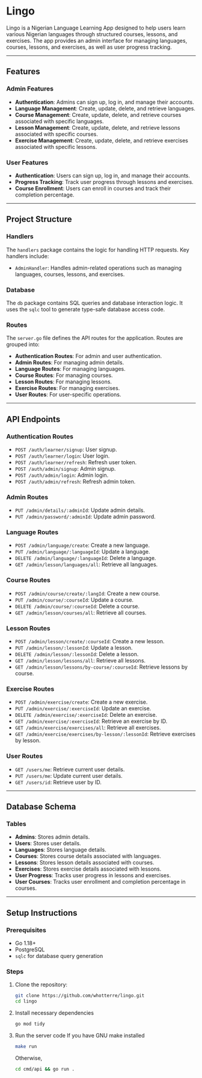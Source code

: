 # Lingo

Lingo is a Nigerian Language Learning App designed to help users learn various Nigerian languages through structured courses, lessons, and exercises. The app provides an admin interface for managing languages, courses, lessons, and exercises, as well as user progress tracking.

---

## Features

### Admin Features
- **Authentication**: Admins can sign up, log in, and manage their accounts.
- **Language Management**: Create, update, delete, and retrieve languages.
- **Course Management**: Create, update, delete, and retrieve courses associated with specific languages.
- **Lesson Management**: Create, update, delete, and retrieve lessons associated with specific courses.
- **Exercise Management**: Create, update, delete, and retrieve exercises associated with specific lessons.

### User Features
- **Authentication**: Users can sign up, log in, and manage their accounts.
- **Progress Tracking**: Track user progress through lessons and exercises.
- **Course Enrollment**: Users can enroll in courses and track their completion percentage.

---

## Project Structure

### Handlers
The `handlers` package contains the logic for handling HTTP requests. Key handlers include:
- `AdminHandler`: Handles admin-related operations such as managing languages, courses, lessons, and exercises.

### Database
The `db` package contains SQL queries and database interaction logic. It uses the `sqlc` tool to generate type-safe database access code.

### Routes
The `server.go` file defines the API routes for the application. Routes are grouped into:
- **Authentication Routes**: For admin and user authentication.
- **Admin Routes**: For managing admin details.
- **Language Routes**: For managing languages.
- **Course Routes**: For managing courses.
- **Lesson Routes**: For managing lessons.
- **Exercise Routes**: For managing exercises.
- **User Routes**: For user-specific operations.

---

## API Endpoints

### Authentication Routes
- `POST /auth/learner/signup`: User signup.
- `POST /auth/learner/login`: User login.
- `POST /auth/learner/refresh`: Refresh user token.
- `POST /auth/admin/signup`: Admin signup.
- `POST /auth/admin/login`: Admin login.
- `POST /auth/admin/refresh`: Refresh admin token.

### Admin Routes
- `PUT /admin/details/:adminId`: Update admin details.
- `PUT /admin/password/:adminId`: Update admin password.

### Language Routes
- `POST /admin/language/create`: Create a new language.
- `PUT /admin/language/:languageId`: Update a language.
- `DELETE /admin/language/:languageId`: Delete a language.
- `GET /admin/lesson/languages/all`: Retrieve all languages.

### Course Routes
- `POST /admin/course/create/:langId`: Create a new course.
- `PUT /admin/course/:courseId`: Update a course.
- `DELETE /admin/course/:courseId`: Delete a course.
- `GET /admin/lesson/courses/all`: Retrieve all courses.

### Lesson Routes
- `POST /admin/lesson/create/:courseId`: Create a new lesson.
- `PUT /admin/lesson/:lessonId`: Update a lesson.
- `DELETE /admin/lesson/:lessonId`: Delete a lesson.
- `GET /admin/lesson/lessons/all`: Retrieve all lessons.
- `GET /admin/lesson/lessons/by-course/:courseId`: Retrieve lessons by course.

### Exercise Routes
- `POST /admin/exercise/create`: Create a new exercise.
- `PUT /admin/exercise/:exerciseId`: Update an exercise.
- `DELETE /admin/exercise/:exerciseId`: Delete an exercise.
- `GET /admin/exercise/:exerciseId`: Retrieve an exercise by ID.
- `GET /admin/exercise/exercises/all`: Retrieve all exercises.
- `GET /admin/exercise/exercises/by-lesson/:lessonId`: Retrieve exercises by lesson.

### User Routes
- `GET /users/me`: Retrieve current user details.
- `PUT /users/me`: Update current user details.
- `GET /users/id`: Retrieve user by ID.

---

## Database Schema

### Tables
- **Admins**: Stores admin details.
- **Users**: Stores user details.
- **Languages**: Stores language details.
- **Courses**: Stores course details associated with languages.
- **Lessons**: Stores lesson details associated with courses.
- **Exercises**: Stores exercise details associated with lessons.
- **User Progress**: Tracks user progress in lessons and exercises.
- **User Courses**: Tracks user enrollment and completion percentage in courses.

---

## Setup Instructions

### Prerequisites
- Go 1.18+
- PostgreSQL
- `sqlc` for database query generation

### Steps
1. Clone the repository:
   ```bash
   git clone https://github.com/whotterre/lingo.git
   cd lingo
2. Install necessary dependencies
   ```bash
   go mod tidy
3. Run the server code 
   If you have GNU make installed
   ```bash
   make run
   ```
   Otherwise, 
   ```bash
   cd cmd/api && go run .
